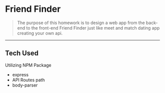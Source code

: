 # Friend Finder

>  The purpose of this homework is to design a web app from the back-end to the front-end Friend Finder just like meet and match dating app creating your own api. 

---------------------------------------------

Tech Used
--------------------------------------------
Utilizing NPM Package
* express
* API Routes path 
* body-parser